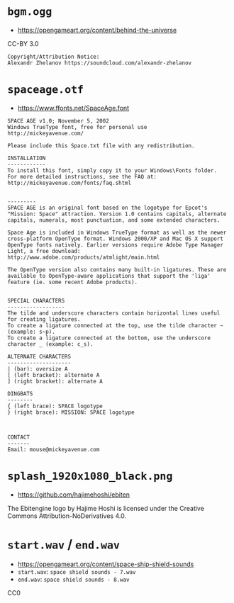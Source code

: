 # `bgm.ogg`

 * https://opengameart.org/content/behind-the-universe

CC-BY 3.0

```
Copyright/Attribution Notice:
Alexandr Zhelanov https://soundcloud.com/alexandr-zhelanov
```

# `spaceage.otf`

 * https://www.ffonts.net/SpaceAge.font

```
SPACE AGE v1.0; November 5, 2002
Windows TrueType font, free for personal use
http://mickeyavenue.com/

Please include this Space.txt file with any redistribution.

INSTALLATION
------------
To install this font, simply copy it to your Windows\Fonts folder.
For more detailed instructions, see the FAQ at:
http://mickeyavenue.com/fonts/faq.shtml


---------
SPACE AGE is an original font based on the logotype for Epcot's "Mission: Space" attraction. Version 1.0 contains capitals, alternate capitals, numerals, most punctuation, and some extended characters.

Space Age is included in Windows TrueType format as well as the newer cross-platform OpenType format. Windows 2000/XP and Mac OS X support OpenType fonts natively. Earlier versions require Adobe Type Manager Light, a free download:
http://www.adobe.com/products/atmlight/main.html

The OpenType version also contains many built-in ligatures. These are available to OpenType-aware applications that support the 'liga' feature (ie. some recent Adobe products).


SPECIAL CHARACTERS
------------------
The tilde and underscore characters contain horizontal lines useful for creating ligatures.
To create a ligature connected at the top, use the tilde character ~ (example: s~p).
To create a ligature connected at the bottom, use the underscore character _ (example: c_s).

ALTERNATE CHARACTERS
--------------------
| (bar): oversize A
[ (left bracket): alternate A
] (right bracket): alternate A

DINGBATS
--------
{ (left brace): SPACE logotype
} (right brace): MISSION: SPACE logotype



CONTACT
-------
Email: mouse@mickeyavenue.com
```

# `splash_1920x1080_black.png`

 * https://github.com/hajimehoshi/ebiten

The Ebitengine logo by Hajime Hoshi is licensed under the Creative Commons Attribution-NoDerivatives 4.0.

# `start.wav` / `end.wav`

 * https://opengameart.org/content/space-ship-shield-sounds
 * `start.wav`: `space shield sounds - 7.wav`
 * `end.wav`: `space shield sounds - 8.wav`

CC0
